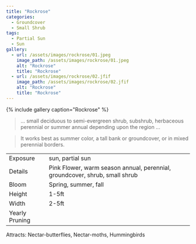 ```yaml
---
title: "Rockrose"
categories:
  - Groundcover
  - Small Shrub
tags:
  - Partial Sun
  - Sun
gallery:
  - url: /assets/images/rockrose/01.jpeg
    image_path: /assets/images/rockrose/01.jpeg
    alt: "Rockrose"
    title: "Rockrose"
  - url: /assets/images/rockrose/02.jfif
    image_path: /assets/images/rockrose/02.jfif
    alt: "Rockrose"
    title: "Rockrose"
---
```


{% include gallery caption="Rockrose" %}

> ... small deciduous to semi-evergreen shrub, subshrub, herbaceous perennial or summer annual depending upon the region ...

> It works best as summer color, a tall bank or groundcover, or in mixed perennial borders.

|                |                                                                             |
|----------------|-----------------------------------------------------------------------------|
| Exposure       | sun, partial sun                                                            |
| Details        | Pink Flower, warm season annual, perennial, groundcover, shrub, small shrub |
| Bloom          | Spring, summer, fall                                                        |
| Height         | 1-5ft                                                                       |
| Width          | 2-5ft                                                                       |
| Yearly Pruning |                                                                             |


Attracts:
Nectar-butterflies, Nectar-moths, Hummingbirds
